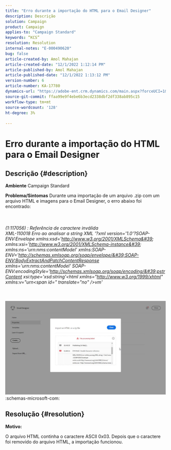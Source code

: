 ```yaml
---
title: "Erro durante a importação do HTML para o Email Designer"
description: Descrição
solution: Campaign
product: Campaign
applies-to: "Campaign Standard"
keywords: “KCS”
resolution: Resolution
internal-notes: "E-000490620"
bug: false
article-created-by: Amol Mahajan
article-created-date: "12/1/2022 1:12:14 PM"
article-published-by: Amol Mahajan
article-published-date: "12/1/2022 1:13:12 PM"
version-number: 6
article-number: KA-17780
dynamics-url: "https://adobe-ent.crm.dynamics.com/main.aspx?forceUCI=1&pagetype=entityrecord&etn=knowledgearticle&id=0a3ba4c4-7971-ed11-9561-6045bd006793"
source-git-commit: ffaa99e9f4ebe6b3ecd2338dbf2df338ab895c15
workflow-type: tm+mt
source-wordcount: '128'
ht-degree: 3%

---
```


# Erro durante a importação do HTML para o Email Designer

## Descrição {#description}

<b>Ambiente</b>
Campaign Standard


<b>Problema/Sintomas</b>
Durante uma importação de um arquivo .zip com um arquivo HTML e imagens para o Email Designer, o erro abaixo foi encontrado:
<br><br> <br><br>*(1:117056) : Referência de caractere inválida
<br>XML-110018 Erro ao analisar a string XML &#39;?xml version=&#39;1.0&#39;?SOAP-ENV:Envelope xmlns:xsd=&#39;http://www.w3.org/2001/XMLSchema&#39; xmlns:xsi=&#39;http://www.w3.org/2001/XMLSchema-instance&#39; xmlns:ns=&#39;urn:nms:contentModel&#39; xmlns:SOAP-ENV=&#39;http://schemas.xmlsoap.org/soap/envelope/&#39;SOAP-ENV:BodyExtractAndPatchContentResponse xmlns=&#39;urn:nms:contentModel&#39; SOAP-ENV:encodingStyle=&#39;http://schemas.xmlsoap.org/soap/encoding/&#39;pstrContent xsi:type=&#39;xsd:string&#39;&lt;html xmlns=&quot;http://www.w3.org/1999/xhtml&quot; xmlns:v=&quot;urn&lt;span id=&quot; translate=&quot;no&quot; />vm&#39;*<br><br> <br><br>![](assets/___0d3ba4c4-7971-ed11-9561-6045bd006793___.jpeg)<br>:schemas-microsoft-com:

## Resolução {#resolution}


<b>Motivo:</b>

O arquivo HTML continha o caractere ASCII 0x03. Depois que o caractere foi removido do arquivo HTML, a importação funcionou.
